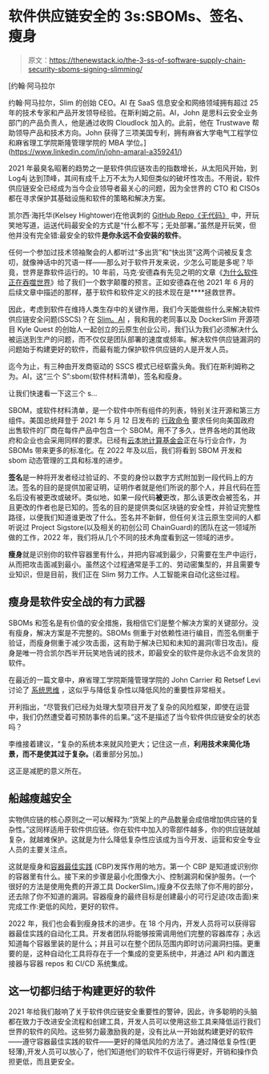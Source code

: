 # 软件供应链安全的 3s:SBOMs、签名、瘦身

> 原文：<https://thenewstack.io/the-3-ss-of-software-supply-chain-security-sboms-signing-slimming/>

[](https://www.linkedin.com/in/john-amaral-a359241/)

 [约翰·阿马拉尔

约翰·阿马拉尔，Slim 的创始 CEO。AI 在 SaaS 信息安全和网络领域拥有超过 25 年的技术专家和产品开发领导经验。在斯利姆之前。AI，John 是思科云安全业务部门的产品负责人，他是通过收购 Cloudlock 加入的。此前，他在 Trustwave 帮助领导产品和技术方向。John 获得了三项美国专利，拥有麻省大学电气工程学位和麻省理工学院斯隆管理学院的 MBA 学位。](https://www.linkedin.com/in/john-amaral-a359241/) [](https://www.linkedin.com/in/john-amaral-a359241/)

2021 年最臭名昭著的趋势之一是软件供应链攻击的指数增长，从太阳风开始，到 Log4j 达到顶峰，其间有成千上万不太为人知但类似的破坏性攻击。不用说，软件供应链安全已经成为当今企业领导者最关心的问题，因为全世界的 CTO 和 CISOs 都在寻求保护其基础设施和软件的策略和解决方案。

凯尔西·海托华(Kelsey Hightower)在他讽刺的 [GitHub Repo《无代码》](https://github.com/kelseyhightower/nocode) 中，开玩笑地写道，运送代码最安全的方式是“什么都不写；无处部署。”虽然是开玩笑，但他并没有完全错:最安全的软件**是你永远不会安装的软件**。

任何一个参加过技术领袖聚会的人都听过“多出货”和“快出货”这两个词被反复念叨，就像神话中的咒语一样——那么对于软件开发来说，少怎么可能是多呢？毕竟，世界是靠软件运行的。10 年前，马克·安德森有先见之明的文章《[为什么软件正在吞噬世界](https://future.a16z.com/software-is-eating-the-world/)》给了我们一个数字颠覆的预言。正如安德森在他 2021 年 6 月的后续文章中描述的那样，基于软件和软件定义的技术现在是**[](http://xfinity.com/xfinityassistant)**拯救世界。

因此，考虑到软件在维持人类生存中的关键作用，我们今天能做些什么来解决软件供应链安全问题(SSCS)？在 [Slim。AI](https://www.slim.ai/) ，我和我的老同事以及 DockerSlim 开源项目 Kyle Quest 的创始人一起创立的云原生创业公司，我们认为我们必须解决什么被运送到生产的问题，而不仅仅是团队部署的速度或频率。解决软件供应链漏洞的问题始于构建更好的软件，而最有能力保护软件供应链的人是开发人员。

迄今为止，有三种由开发商驱动的 SSCS 模式已经崭露头角。我们在斯利姆称之为。AI，这“三个 S”:sbom(软件材料清单)，签名和瘦身。

让我们快速看一下这三个 s…

SBOM，或软件材料清单，是一个软件中所有组件的列表，特别关注开源和第三方组件。美国总统拜登于 2021 年 5 月 12 日发布的 [行政命令](https://www.whitehouse.gov/briefing-room/presidential-actions/2021/05/12/executive-order-on-improving-the-nations-cybersecurity/) 要求任何向美国政府出售软件的厂商在每件产品中包含一个 SBOM。用不了多久，世界各地的其他政府和企业也会采用同样的要求。已经有[云本地计算基金会](https://cncf.io/?utm_content=inline-mention)正在与行业合作，为 SBOMs 带来更多的标准化。在 2022 年及以后，我们将看到 SBOM 开发和 sbom 动态管理的工具和标准的进步。

**签名**是一种将开发者经过验证的、不变的身份以数字方式附加到一段代码上的方法。签名的目的是提供加密证明，证明作者就是他们所说的那个人，并且代码在签名后没有被更改或破坏。类似地，如果一段代码**被**更改，那么该更改会被签名，并且更改的作者也是已知的。签名的目的是提供类似区块链的安全性，并验证完整性路径，以便我们知道谁更改了什么。签名并不新鲜，但任何关注云原生空间的人都听说过 Project Sigstore(以及相关的初创公司 ChainGuard)的团队在这一领域所做的工作，2022 年，我们将从几个不同的技术角度看到这一领域的进步。

**瘦身**就是识别你的软件容器里有什么，并把内容减到最少，只需要在生产中运行，从而把攻击面减到最小。虽然这个过程通常是手工的、劳动密集型的，并且需要专业知识，但是目前，我们正在 Slim 努力工作。人工智能来自动化这些过程。

## **瘦身是软件安全战的有力武器**

SBOMs 和签名是有价值的安全措施，我相信它们是整个解决方案的关键部分。没有瘦身，解决方案是不完整的。SBOMs 侧重于对依赖性进行编目，而签名侧重于验证，而瘦身侧重于减少攻击面，这有助于解决已知和未知的漏洞(零日攻击)。瘦身是唯一符合凯尔西半开玩笑地告诫的技术，即最安全的软件是你永远不会发货的软件。

在最近的一篇文章中，麻省理工学院斯隆管理学院的 John Carrier 和 Retsef Levi 讨论了 [系统思维](https://mitsloan.mit.edu/ideas-made-to-matter/4-ways-to-boost-enterprise-resilience-systems-thinking) ，这似乎与降低复杂性以降低风险的重要性非常相关。

开利指出，“尽管我们已经为处理大型项目开发了复杂的风险框架，即使在运营中，我们仍然遭受着可预防事件的后果。”这不是描述了当今软件供应链安全的状态吗？

李维接着建议，“复杂的系统本来就风险更大；记住这一点，**利用技术来简化场景，而不是使其过于复杂。**(着重部分另加。)

这正是减肥的意义所在。

## **船越瘦越安全**

实物供应链的核心原则之一可以解释为:“货架上的产品数量会成倍增加供应链的复杂性。”这同样适用于软件供应链。你在软件中加入的零部件越多，你的供应链就越复杂，就越难保护。这就是为什么降低复杂性应该成为当今开发、运营和安全专业人员的主要关注点。

这就是瘦身和[容器最佳实践](https://thenewstack.io/container-best-practices-what-they-are-and-why-you-should-care/) (CBP)发挥作用的地方。第一个 CBP 是知道或识别你的容器里有什么。接下来的步骤是最小化图像大小、控制漏洞和保护服务。(一个很好的方法是使用免费的开源工具 DockerSlim。)瘦身不仅去除了你不用的部分，还去除了你不知道的漏洞。容器瘦身的最终目标是创建最小的可行足迹(攻击面)来完成工作:更低的风险，更好的软件。

2022 年，我们也会看到瘦身技术的进步。在 18 个月内，开发人员将可以获得容器最佳实践的自动化工具。开发者团队将能够按需调用他们完整的容器库存；永远知道每个容器里装的是什么；并且可以在整个团队范围内即时访问漏洞扫描。更重要的是，这种自动化工具将存在于一个集成的变更系统中，并通过 API 和内置连接器与容器 repos 和 CI/CD 系统集成。

## **这一切都归结于构建更好的软件**

2021 年给我们敲响了关于软件供应链安全重要性的警钟，因此，许多聪明的头脑都在致力于改进安全流程和创建工具，开发人员可以使用这些工具来降低运行我们世界的软件的风险。这些努力最激励我的是，没有比从一开始就构建更好的软件——遵守容器最佳实践的软件——更好的降低风险的方法了。通过降低复杂性(更轻薄),开发人员可以放心了，他们知道他们的软件不仅运行得更好，开销和操作负担更低，而且更安全。

<svg xmlns:xlink="http://www.w3.org/1999/xlink" viewBox="0 0 68 31" version="1.1"><title>Group</title> <desc>Created with Sketch.</desc></svg>